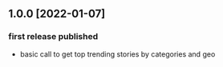 
## 1.0.0 [2022-01-07]
### first release published
- basic call to get top trending stories by categories and geo